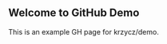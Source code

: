 ## Welcome to GitHub Demo

This is an example GH page for krzycz/demo.

<script src="https://gist.github.com/krzycz/f2f3b95eb5f84d6a77513aef9c3e9b70.js"></script>
